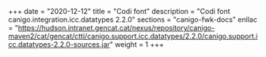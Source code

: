 +++
date        = "2020-12-12"
title       = "Codi font"
description = "Codi font canigo.integration.icc.datatypes 2.2.0"
sections    = "canigo-fwk-docs"
enllac		= "https://hudson.intranet.gencat.cat/nexus/repository/canigo-maven2/cat/gencat/ctti/canigo.support.icc.datatypes/2.2.0/canigo.support.icc.datatypes-2.2.0-sources.jar"
weight		= 1
+++
